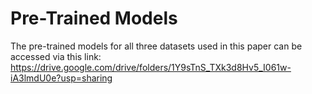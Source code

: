 # Pre-Trained Models

The pre-trained models for all three datasets used in this paper can be accessed via this link:
https://drive.google.com/drive/folders/1Y9sTnS_TXk3d8Hv5_I061w-iA3lmdU0e?usp=sharing
